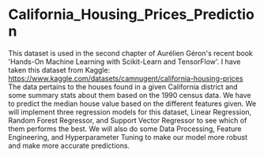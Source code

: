 # California_Housing_Prices_Prediction
This dataset is used in the second chapter of Aurélien Géron's recent book 'Hands-On Machine Learning with Scikit-Learn and TensorFlow'. 
I have taken this dataset from Kaggle: https://www.kaggle.com/datasets/camnugent/california-housing-prices
The data pertains to the houses found in a given California district and some summary stats about them based on the 1990 census data.
We have to predict the median house value based on the different features given.
We will implement three regression models for this dataset, Linear Regression, Random Forest Regressor, and Support Vector Regressor to see which of them performs the best.
We will also do some Data Processing, Feature Engineering, and Hyperparameter Tuning to make our model more robust and make more accurate predictions.
